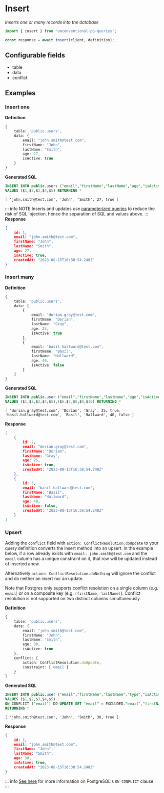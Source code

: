 # Insert

_Inserts one or many records into the database_

```ts
import { insert } from 'unconventional-pg-queries';

const response = await insert(client, definition);
```

## Configurable fields
- table
- data
- conflict

## Examples

### Insert one

**Definition**
```ts
{
    table: 'public.users',
    data: {
        email: "john.smith@test.com",
        firstName: "John",
        lastName: "Smith",
        age: 27,
        isActive: true
    }
}
```
**Generated SQL**
```sql
INSERT INTO public.users ("email","firstName","lastName","age","isActive") 
VALUES ($1,$2,$3,$4,$5) RETURNING *
```
```values
[ 'john.smith@test.com', 'John', 'Smith', 27, true ]
```
::: info NOTE
Inserts and updates use [parameterized queries](https://node-postgres.com/features/queries#parameterized-query) to reduce the risk of SQL injection, hence the separation of SQL and values above.
:::
**Response**
```json
{
    id: 1,
    email: "john.smith@test.com",
    firstName: "John",
    lastName: "Smith",
    age: 27,
    isActive: true,
    createdAt: "2023-08-15T16:38:54.248Z"
}
```

### Insert many

**Definition**
```ts
{
    table: 'public.users',
    data: [
        {
            email: "dorian.gray@test.com",
            firstName: "Dorian",
            lastName: "Gray",
            age: 25,
            isActive: true
        },
        {
            email: "basil.hallward@test.com",
            firstName: "Basil",
            lastName: "Hallward",
            age: 40,
            isActive: false
        }
    ]
}
```
**Generated SQL**
```sql
INSERT INTO public.user ("email","firstName","lastName","age","isActive") 
VALUES ($1,$2,$3,$4,$5),($6,$7,$8,$9,$10) RETURNING *
```
```values
[ 'dorian.gray@test.com', 'Dorian', 'Gray', 25, true, 'basil.hallward@test.com', 'Basil', 'Hallward', 40, false ]
```
**Response**
```json
[
    {
        id: 2,
        email: "dorian.gray@test.com",
        firstName: "Dorian",
        lastName: "Gray",
        age: 25,
        isActive: true,
        createdAt: "2023-08-15T16:38:54.248Z"
    },
    {
        id: 3,
        email: "basil.hallward@test.com",
        firstName: "Basil",
        lastName: "Hallward",
        age: 40,
        isActive: false,
        createdAt: "2023-08-15T16:38:54.248Z"
    }
]
```

### Upsert
Adding the `conflict` field with `action: ConflictResolution.doUpdate` to your query definition converts the insert method into an upsert. In the example below, if a row already exists with  `email: john.smith@test.com` and the `email` column has a unique constraint on it, that row will be updated instead of inserted anew.

Alternatively `action: ConflictResolution.doNothing` will ignore the conflict and do neither an insert nor an update.

Note that Postgres only supports conflict resolution on a single column (e.g. `email`) or on a composite key (e.g. `(firstName, lastName)`). Conflict resolution is not supported on two distinct columns simultaneously.

**Definition**
```ts
{
    table: 'public.users',
    data: {
        email: "john.smith@test.com",
        firstName: "John",
        lastName: "Smith",
        age: 30,
        isActive: true
    },
    conflict: {
        action: ConflictResolution.doUpdate,
        constraint: ['email']
    }
}
```
**Generated SQL**
```sql
INSERT INTO public.user ("email","firstName","lastName","type","isActive")
VALUES ($1,$2,$3,$4,$5)
ON CONFLICT ("email") DO UPDATE SET "email" = EXCLUDED."email","firstName" = EXCLUDED."firstName","lastName" = EXCLUDED."lastName","age" = EXCLUDED."age","isActive" = EXCLUDED."isActive"
RETURNING *
```
```values
[ 'john.smith@test.com', 'John', 'Smith', 30, true ]
```
**Response**
```json
{
    id: 1,
    email: "john.smith@test.com",
    firstName: "John",
    lastName: "Smith",
    age: 30,
    isActive: true,
    createdAt: "2023-08-15T16:38:54.248Z"
}
```
::: info
[See here](https://www.postgresql.org/docs/current/sql-insert.html#SQL-ON-CONFLICT) for more information on PostgreSQL's `ON CONFLICT` clause.
:::
